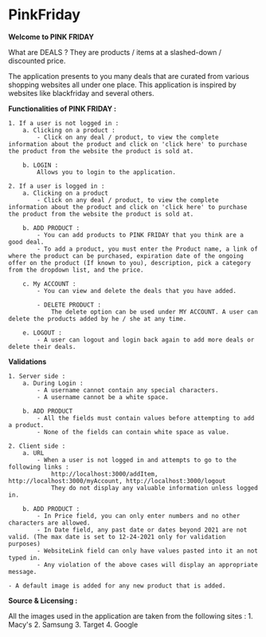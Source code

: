 # PinkFriday

**Welcome to PINK FRIDAY**

What are DEALS ? They are products / items at a slashed-down / discounted price.

The application presents to you many deals that are curated from various shopping websites all under one place.
This application is inspired by websites like blackfriday and several others.

**Functionalities of PINK FRIDAY :**

    1. If a user is not logged in :
        a. Clicking on a product :
            - Click on any deal / product, to view the complete information about the product and click on 'click here' to purchase the product from the website the product is sold at. 

        b. LOGIN : 
            Allows you to login to the application.
    
    2. If a user is logged in :
        a. Clicking on a product
            - Click on any deal / product, to view the complete information about the product and click on 'click here' to purchase the product from the website the product is sold at. 

        b. ADD PRODUCT : 
            - You can add products to PINK FRIDAY that you think are a good deal. 
            - To add a product, you must enter the Product name, a link of where the product can be purchased, expiration date of the ongoing offer on the product (If known to you), description, pick a category from the dropdown list, and the price.

        c. My ACCOUNT : 
            - You can view and delete the deals that you have added.

            - DELETE PRODUCT :
                The delete option can be used under MY ACCOUNT. A user can delete the products added by he / she at any time.
        
        e. LOGOUT :
            - A user can logout and login back again to add more deals or delete their deals.


**Validations**

    1. Server side :
        a. During Login :
            - A username cannot contain any special characters.
            - A username cannot be a white space.
        
        b. ADD PRODUCT
            - All the fields must contain values before attempting to add a product.
            - None of the fields can contain white space as value.
    
    2. Client side :
        a. URL
            - When a user is not logged in and attempts to go to the following links :
                http://localhost:3000/addItem, http://localhost:3000/myAccount, http://localhost:3000/logout 
                They do not display any valuable information unless logged in.

        b. ADD PRODUCT :
            - In Price field, you can only enter numbers and no other characters are allowed.
            - In Date field, any past date or dates beyond 2021 are not valid. (The max date is set to 12-24-2021 only for validation purposes)
            - WebsiteLink field can only have values pasted into it an not typed in.
            - Any violation of the above cases will display an appropriate message.
    
    - A default image is added for any new product that is added.

**Source & Licensing :**

All the images used in the application are taken from the following sites :
    1. Macy's
    2. Samsung
    3. Target
    4. Google

